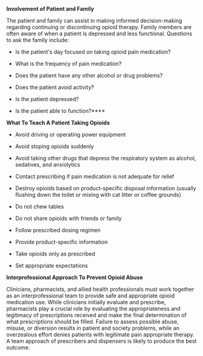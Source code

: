 **Involvement of Patient and Family**

The patient and family can assist in making informed decision-making regarding continuing or discontinuing opioid therapy. Family members are often aware of when a patient is depressed and less functional. Questions to ask the family include:

- Is the patient's day focused on taking opioid pain medication?

- What is the frequency of pain medication?

- Does the patient have any other alcohol or drug problems?

- Does the patient avoid activity?

- Is the patient depressed?

- Is the patient able to function?****

**What To Teach A Patient Taking Opioids**

- Avoid driving or operating power equipment

- Avoid stoping opioids suddenly

- Avoid taking other drugs that depress the respiratory system as alcohol, sedatives, and anxiolytics

- Contact prescribing if pain medication is not adequate for relief

- Destroy opioids based on product-specific disposal information (usually flushing down the toilet or mixing with cat litter or coffee grounds)

- Do not chew tables

- Do not share opioids with friends or family

- Follow prescribed dosing regimen

- Provide product-specific information

- Take opioids only as prescribed

- Set appropriate expectations

**Interprofessional Approach To Prevent Opioid Abuse**

Clinicians, pharmacists, and allied health professionals must work together as an interprofessional team to provide safe and appropriate opioid medication use. While clinicians initially evaluate and prescribe, pharmacists play a crucial role by evaluating the appropriateness and legitimacy of prescriptions received and make the final determination of what prescriptions should be filled. Failure to assess possible abuse, misuse, or diversion results in patient and society problems, while an overzealous effort denies patients with legitimate pain appropriate therapy. A team approach of prescribers and dispensers is likely to produce the best outcome.